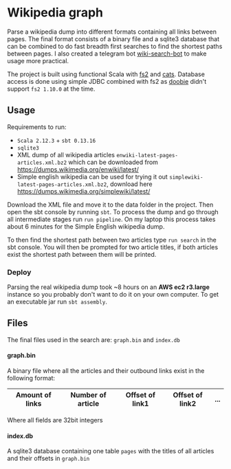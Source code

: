 # Wikipedia graph

Parse a wikipedia dump into different formats containing all links between pages. The final format consists of a binary file and a sqlite3 database that can be combined to do fast breadth first searches to find the shortest paths between pages. I also created a telegram bot [wiki-search-bot](https://github.com/jhnj/wiki-search-bot) to make usage more practical.

The project is built using functional Scala with [fs2](https://github.com/functional-streams-for-scala/fs2) and [cats](https://github.com/typelevel/cats).
Database access is done using simple JDBC combined with fs2 as [doobie](https://github.com/tpolecat/doobie) didn't support `fs2 1.10.0` at the time.

## Usage
Requirements to run:
  - `Scala 2.12.3` + `sbt 0.13.16`
  - `sqlite3`
  - XML dump of all wikipedia articles `enwiki-latest-pages-articles.xml.bz2` which can be downloaded from <https://dumps.wikimedia.org/enwiki/latest/>
  - Simple english wikipedia can be used for trying it out `simplewiki-latest-pages-articles.xml.bz2`, download here <https://dumps.wikimedia.org/simplewiki/latest/>

Download the XML file and move it to the data folder in the project. Then open the sbt console by running `sbt`. To process the dump and go through all intermediate stages run `run pipeline`. On my laptop this process takes about 6 minutes for the Simple English wikipedia dump.

To then find the shortest path between two articles type `run search` in the sbt console. You will then be prompted for two article titles, if both articles exist the shortest path between them will be printed.

### Deploy
Parsing the real wikipedia dump took ~8 hours on an **AWS ec2 r3.large** instance so you probably don't want to do it on your own computer. To get an executable jar run `sbt assembly`.


## Files
The final files used in the search are: `graph.bin` and `index.db`  
#### graph.bin
A binary file where all the articles and their outbound links exist in the following format:  

|Amount of links|Number of article|Offset of link1|Offset of link2|...|
| --- | --- | --- | --- | --- |

Where all fields are 32bit integers

#### index.db
A sqlite3 database containing one table `pages` with the titles of all articles and their offsets in `graph.bin`

